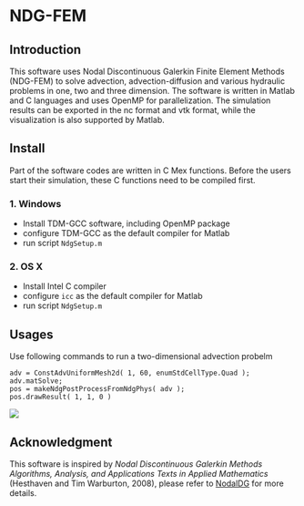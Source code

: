 # NDG-FEM

## Introduction

This software uses Nodal Discontinuous Galerkin Finite Element Methods (NDG-FEM) to solve advection, advection-diffusion and various hydraulic problems in one, two and three dimension. 
The software is written in Matlab and C languages and uses OpenMP for parallelization.
The simulation results can be exported in the nc format and vtk format, while the visualization is also supported by Matlab.

## Install

Part of the software codes are written in C Mex functions. 
Before the users start their simulation, these C functions need to be compiled first.

### 1. Windows

* Install TDM-GCC software, including OpenMP package
* configure TDM-GCC as the default compiler for Matlab
* run script `NdgSetup.m`

### 2. OS X

* Install Intel C compiler
* configure `icc` as the default compiler for Matlab
* run script `NdgSetup.m`

## Usages

Use following commands to run a two-dimensional advection probelm

```
adv = ConstAdvUniformMesh2d( 1, 60, enumStdCellType.Quad );
adv.matSolve;
pos = makeNdgPostProcessFromNdgPhys( adv );
pos.drawResult( 1, 1, 0 )
```

![](http://ww1.sinaimg.cn/large/7a1c18a8ly1frtnec7hwfj21st1cmq9i.jpg)

## Acknowledgment

This software is inspired by _Nodal Discontinuous Galerkin Methods Algorithms, Analysis, and Applications Texts in Applied Mathematics_ (Hesthaven and Tim Warburton, 2008), please refer to [NodalDG](http://www.caam.rice.edu/~timwar/Book/NodalDG.html) for more details.
